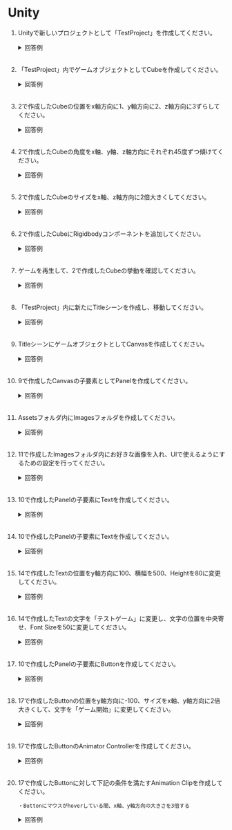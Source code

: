 # Unity

1. Unityで新しいプロジェクトとして「TestProject」を作成してください。

	<details><summary>回答例</summary><div>
		
	<img src="https://user-images.githubusercontent.com/75789463/172597263-38900d1e-979b-4adc-b181-c6a011273401.gif" alt="Unityプロジェクトの作成">
		
	</div></details>
	

	<br>

2. 「TestProject」内でゲームオブジェクトとしてCubeを作成してください。

	<details><summary>回答例</summary><div>
		
	<img src="https://user-images.githubusercontent.com/75789463/172598141-88745176-2f1a-4a87-b41d-ff40287af528.gif" alt="Cubeの作成">
		
	</div></details>
	

	<br>

3. 2で作成したCubeの位置をx軸方向に1、y軸方向に2、z軸方向に3ずらしてください。

	<details><summary>回答例</summary><div>
		
	<img src="https://user-images.githubusercontent.com/75789463/172599811-b1a30620-87f7-4059-a0c9-d7a870236936.gif" alt="Cubeの位置移動">

	</div></details>
	

	<br>

4. 2で作成したCubeの角度をx軸、y軸、z軸方向にそれぞれ45度ずつ傾けてください。

	<details><summary>回答例</summary><div>
		
	<img src="https://user-images.githubusercontent.com/75789463/172600520-c4d41cc6-40e2-49a0-bcce-c0d00dbe3618.gif" alt="Cubeの角度調整">
		
	</div></details>

	<br>

5. 2で作成したCubeのサイズをx軸、z軸方向に2倍大きくしてください。
	
	<details><summary>回答例</summary><div>
		
	<img src="https://user-images.githubusercontent.com/75789463/172601173-8b8f93ae-9aee-4aaf-9140-662a2936a1fb.gif" alt="Cubeのサイズ調整">
		
	</div></details>
	
	<br>

6. 2で作成したCubeにRigidbodyコンポーネントを追加してください。

	<details><summary>回答例</summary><div>
		
	<img src="https://user-images.githubusercontent.com/75789463/172601907-0a89a2fb-64ce-43cb-a014-7d55d63fc493.gif" alt="CubeにRigidbodyコンポーネント追加">
		
	</div></details>
	

	<br>

7. ゲームを再生して、2で作成したCubeの挙動を確認してください。

	<details><summary>回答例</summary><div>
		
	<img src="https://user-images.githubusercontent.com/75789463/172602522-0c1a066a-2d26-4413-9d79-29cb9485286c.gif" alt="Cubeの挙動確認">
		
	</div></details>
	

	<br>

8. 「TestProject」内に新たにTitleシーンを作成し、移動してください。

	<details><summary>回答例</summary><div>
		
	<img src="https://user-images.githubusercontent.com/75789463/172603603-39c3db6f-3d3e-476e-b41e-6a83dc6d496f.gif" alt="Titleシーンの作成と移動">

		
	</div></details>
	

	<br>

9. TitleシーンにゲームオブジェクトとしてCanvasを作成してください。

	<details><summary>回答例</summary><div>
		
	<img src="https://user-images.githubusercontent.com/75789463/172604636-ed79562d-9a24-4d3d-9658-38c5bf9a97cc.gif" alt="Canvasの追加">
		
	</div></details>
	

	<br>

10. 9で作成したCanvasの子要素としてPanelを作成してください。

	<details><summary>回答例</summary><div>
		
	<img src="https://user-images.githubusercontent.com/75789463/172605189-caa370d2-0854-4683-bffb-2860588378fc.gif" alt="Panelの追加">
		
	</div></details>
	

	<br>

11. Assetsフォルダ内にImagesフォルダを作成してください。

	<details><summary>回答例</summary><div>
		
	<img src="https://user-images.githubusercontent.com/75789463/172606025-07ae6ff7-0e96-4145-b508-9068e39960db.gif" alt="Imagesフォルダの作成">
		
	</div></details>
	

	<br>

12. 11で作成したImagesフォルダ内にお好きな画像を入れ、UIで使えるようにするための設定を行ってください。

	<details><summary>回答例</summary><div>
		
	<img src="https://user-images.githubusercontent.com/75789463/172610984-8adbd47f-b636-4bb3-af31-bf8da2979a44.gif" alt="画像のUI化">

		
	</div></details>
	

	<br>

13. 10で作成したPanelの子要素にTextを作成してください。

	<details><summary>回答例</summary><div>
		
	<img src="https://user-images.githubusercontent.com/75789463/172614345-ab284630-b789-496e-9bc2-e1e8aade6bfc.gif" alt="Textの作成">
		
	</div></details>
	

	<br>

14. 10で作成したPanelの子要素にTextを作成してください。

	<details><summary>回答例</summary><div>
		
	<img src="https://user-images.githubusercontent.com/75789463/172614345-ab284630-b789-496e-9bc2-e1e8aade6bfc.gif" alt="Textの作成">
		
	</div></details>
	

	<br>

15. 14で作成したTextの位置をy軸方向に100、横幅を500、Heightを80に変更してください。

	<details><summary>回答例</summary><div>
		
	<img src="https://user-images.githubusercontent.com/75789463/172617020-86b7fbad-57b6-4198-ad73-725b093d4479.gif" alt="Textの位置とサイズの調整">
		
	</div></details>
	

	<br>

16. 14で作成したTextの文字を「テストゲーム」に変更し、文字の位置を中央寄せ、Font Sizeを50に変更してください。

	<details><summary>回答例</summary><div>
		
	<img src="https://user-images.githubusercontent.com/75789463/172618233-905ba438-0ba7-4997-8a01-6867efafd239.gif" alt="Textの文字の位置とサイズの調整">
		
	</div></details>
	

	<br>

17. 10で作成したPanelの子要素にButtonを作成してください。

	<details><summary>回答例</summary><div>
		
	<img src="https://user-images.githubusercontent.com/75789463/172619622-043748a1-d761-40f5-a9c9-8983dc57e7aa.gif" alt="Buttonの作成">
		
	</div></details>
	

	<br>

18. 17で作成したButtonの位置をy軸方向に-100、サイズをx軸、y軸方向に2倍大きくして、文字を「ゲーム開始」に変更してください。

	<details><summary>回答例</summary><div>
	
	```
	Buttonの位置とサイズ調整
	```
	
	<img src="https://user-images.githubusercontent.com/75789463/172620503-23523a2a-513c-4753-8bb1-81b2dd3eb587.gif" alt="Buttonの位置とサイズ調整">
	
	```
	Buttonの文字変更
	```
	
	<img src="https://user-images.githubusercontent.com/75789463/172621597-0c51c74c-c0e6-48a7-a294-809368d4d293.gif" alt="Buttonの文字変更">

		
	</div></details>
	

	<br>

19. 17で作成したButtonのAnimator Controllerを作成してください。

	<details><summary>回答例</summary><div>
		
	<img src="https://user-images.githubusercontent.com/75789463/172623068-5737d435-414b-4616-ac7f-af3798110dab.gif" alt="AnimatorControllerの作成">
		
	</div></details>
	

	<br>

20. 17で作成したButtonに対して下記の条件を満たすAnimation Clipを作成してください。

	```
	・Buttonにマウスがhoverしている間、x軸、y軸方向の大きさを3倍する
	```

	<details><summary>回答例</summary><div>
	
	```
	Animationビューの表示
	```
	
	<img src="https://user-images.githubusercontent.com/75789463/172625018-ee00e8a1-40a4-4312-8145-80262bac8448.gif" alt="Animationビューの表示">

	```
	マウスがhoverしている間、大きさを変えるPropertyを追加
	```
	
	<img src="https://user-images.githubusercontent.com/75789463/172626279-834bdd7a-2699-4119-9056-6d264e381f3c.gif" alt="大きさを変えるProperty">

	```
	0:30フレームの際にx軸方向、y軸方向に大きさを3倍する
	```
	
	<img src="https://user-images.githubusercontent.com/75789463/172627789-d0b88dcc-4e8c-4851-9975-7fd4c00d27f5.gif" alt="x軸、y軸方向の大きさ3倍">
	
	```
	挙動
	```
	
	<img src="https://user-images.githubusercontent.com/75789463/172630509-5f158f70-dc1f-4555-83a2-d8262ba1efd4.gif" alt="挙動">

	</div></details>
	

	<br>
